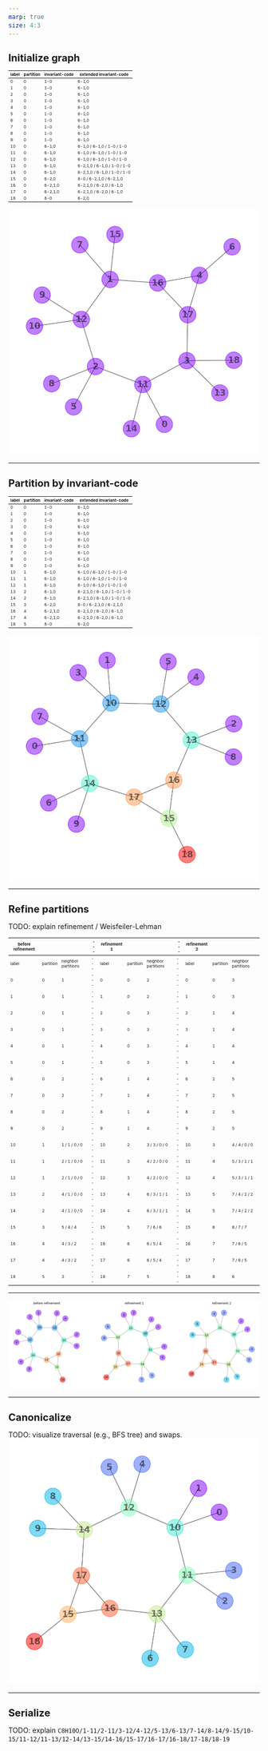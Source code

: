 ```yaml
---
marp: true
size: 4:3
---
```


<style>
section {
    font-size: 12px;
}
table {
    font-size: 8px;
}
h1 {
    font-size: 20px;
}
</style>

# Initialize graph

| label   | partition   | invariant-code   | extended invariant-code     |
|---------|-------------|------------------|-----------------------------|
| 0       | 0           | 1-0              | 6-1,0                       |
| 1       | 0           | 1-0              | 6-1,0                       |
| 2       | 0           | 1-0              | 6-1,0                       |
| 3       | 0           | 1-0              | 6-1,0                       |
| 4       | 0           | 1-0              | 6-1,0                       |
| 5       | 0           | 1-0              | 6-1,0                       |
| 6       | 0           | 1-0              | 6-1,0                       |
| 7       | 0           | 1-0              | 6-1,0                       |
| 8       | 0           | 1-0              | 6-1,0                       |
| 9       | 0           | 1-0              | 6-1,0                       |
| 10      | 0           | 6-1,0            | 6-1,0 / 6-1,0 / 1-0 / 1-0   |
| 11      | 0           | 6-1,0            | 6-1,0 / 6-1,0 / 1-0 / 1-0   |
| 12      | 0           | 6-1,0            | 6-1,0 / 6-1,0 / 1-0 / 1-0   |
| 13      | 0           | 6-1,0            | 6-2,1,0 / 6-1,0 / 1-0 / 1-0 |
| 14      | 0           | 6-1,0            | 6-2,1,0 / 6-1,0 / 1-0 / 1-0 |
| 15      | 0           | 6-2,0            | 8-0 / 6-2,1,0 / 6-2,1,0     |
| 16      | 0           | 6-2,1,0          | 6-2,1,0 / 6-2,0 / 6-1,0     |
| 17      | 0           | 6-2,1,0          | 6-2,1,0 / 6-2,0 / 6-1,0     |
| 18      | 0           | 8-0              | 6-2,0                       |

![bg right:50% fit](./initial.png)


---


# Partition by invariant-code

| label   | partition   | invariant-code   | extended invariant-code     |
|---------|-------------|------------------|-----------------------------|
| 0       | 0           | 1-0              | 6-1,0                       |
| 1       | 0           | 1-0              | 6-1,0                       |
| 2       | 0           | 1-0              | 6-1,0                       |
| 3       | 0           | 1-0              | 6-1,0                       |
| 4       | 0           | 1-0              | 6-1,0                       |
| 5       | 0           | 1-0              | 6-1,0                       |
| 6       | 0           | 1-0              | 6-1,0                       |
| 7       | 0           | 1-0              | 6-1,0                       |
| 8       | 0           | 1-0              | 6-1,0                       |
| 9       | 0           | 1-0              | 6-1,0                       |
| 10      | 1           | 6-1,0            | 6-1,0 / 6-1,0 / 1-0 / 1-0   |
| 11      | 1           | 6-1,0            | 6-1,0 / 6-1,0 / 1-0 / 1-0   |
| 12      | 1           | 6-1,0            | 6-1,0 / 6-1,0 / 1-0 / 1-0   |
| 13      | 2           | 6-1,0            | 6-2,1,0 / 6-1,0 / 1-0 / 1-0 |
| 14      | 2           | 6-1,0            | 6-2,1,0 / 6-1,0 / 1-0 / 1-0 |
| 15      | 3           | 6-2,0            | 8-0 / 6-2,1,0 / 6-2,1,0     |
| 16      | 4           | 6-2,1,0          | 6-2,1,0 / 6-2,0 / 6-1,0     |
| 17      | 4           | 6-2,1,0          | 6-2,1,0 / 6-2,0 / 6-1,0     |
| 18      | 5           | 8-0              | 6-2,0                       |

![bg right:50% fit](./partitioned.png)


---


# Refine partitions

TODO: explain refinement / Weisfeiler-Lehman

| before refinement | |                   |---| refinement 1 | |                        |---| refinement 2 | |                        |
|-------|-----------|---------------------|---|-------|-----------|---------------------|---|-------|-----------|---------------------|
| label | partition | neighbor partitions |---| label | partition | neighbor partitions |---| label | partition | neighbor partitions |
| 0     | 0         | 1                   |---| 0     | 0         | 2                   |---| 0     | 0         | 3                   |
| 1     | 0         | 1                   |---| 1     | 0         | 2                   |---| 1     | 0         | 3                   |
| 2     | 0         | 1                   |---| 2     | 0         | 3                   |---| 2     | 1         | 4                   |
| 3     | 0         | 1                   |---| 3     | 0         | 3                   |---| 3     | 1         | 4                   |
| 4     | 0         | 1                   |---| 4     | 0         | 3                   |---| 4     | 1         | 4                   |
| 5     | 0         | 1                   |---| 5     | 0         | 3                   |---| 5     | 1         | 4                   |
| 6     | 0         | 2                   |---| 6     | 1         | 4                   |---| 6     | 2         | 5                   |
| 7     | 0         | 2                   |---| 7     | 1         | 4                   |---| 7     | 2         | 5                   |
| 8     | 0         | 2                   |---| 8     | 1         | 4                   |---| 8     | 2         | 5                   |
| 9     | 0         | 2                   |---| 9     | 1         | 4                   |---| 9     | 2         | 5                   |
| 10    | 1         | 1 / 1 / 0 / 0       |---| 10    | 2         | 3 / 3 / 0 / 0       |---| 10    | 3         | 4 / 4 / 0 / 0       |
| 11    | 1         | 2 / 1 / 0 / 0       |---| 11    | 3         | 4 / 2 / 0 / 0       |---| 11    | 4         | 5 / 3 / 1 / 1       |
| 12    | 1         | 2 / 1 / 0 / 0       |---| 12    | 3         | 4 / 2 / 0 / 0       |---| 12    | 4         | 5 / 3 / 1 / 1       |
| 13    | 2         | 4 / 1 / 0 / 0       |---| 13    | 4         | 6 / 3 / 1 / 1       |---| 13    | 5         | 7 / 4 / 2 / 2       |
| 14    | 2         | 4 / 1 / 0 / 0       |---| 14    | 4         | 6 / 3 / 1 / 1       |---| 14    | 5         | 7 / 4 / 2 / 2       |
| 15    | 3         | 5 / 4 / 4           |---| 15    | 5         | 7 / 6 / 6           |---| 15    | 6         | 8 / 7 / 7           |
| 16    | 4         | 4 / 3 / 2           |---| 16    | 6         | 6 / 5 / 4           |---| 16    | 7         | 7 / 6 / 5           |
| 17    | 4         | 4 / 3 / 2           |---| 17    | 6         | 6 / 5 / 4           |---| 17    | 7         | 7 / 6 / 5           |
| 18    | 5         | 3                   |---| 18    | 7         | 5                   |---| 18    | 8         | 6                   |


---


![bg fit](./refined.png)


---


# Canonicalize

TODO: visualize traversal (e.g., BFS tree) and swaps.
![bg right:50% fit](./canonicalized.png)


---


# Serialize

TODO: explain
`C8H10O/1-11/2-11/3-12/4-12/5-13/6-13/7-14/8-14/9-15/10-15/11-12/11-13/12-14/13-15/14-16/15-17/16-17/16-18/17-18/18-19`
